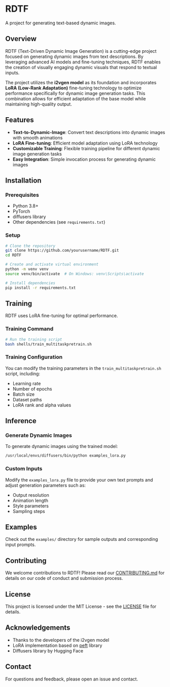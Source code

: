 # RDTF

A project for generating text-based dynamic images.

## Overview

RDTF (Text-Driven Dynamic Image Generation) is a cutting-edge project focused on generating dynamic images from text descriptions. By leveraging advanced AI models and fine-tuning techniques, RDTF enables the creation of visually engaging dynamic visuals that respond to textual inputs.

The project utilizes the **i2vgen model** as its foundation and incorporates **LoRA (Low-Rank Adaptation)** fine-tuning technology to optimize performance specifically for dynamic image generation tasks. This combination allows for efficient adaptation of the base model while maintaining high-quality output.

## Features

- **Text-to-Dynamic-Image**: Convert text descriptions into dynamic images with smooth animations
- **LoRA Fine-tuning**: Efficient model adaptation using LoRA technology
- **Customizable Training**: Flexible training pipeline for different dynamic image generation tasks
- **Easy Integration**: Simple invocation process for generating dynamic images

## Installation

### Prerequisites

- Python 3.8+
- PyTorch
- diffusers library
- Other dependencies (see `requirements.txt`)

### Setup

```bash
# Clone the repository
git clone https://github.com/yourusername/RDTF.git
cd RDTF

# Create and activate virtual environment
python -m venv venv
source venv/bin/activate  # On Windows: venv\Scripts\activate

# Install dependencies
pip install -r requirements.txt
```

## Training

RDTF uses LoRA fine-tuning for optimal performance.

### Training Command

```bash
# Run the training script
bash shells/train_multitaskpretrain.sh
```

### Training Configuration

You can modify the training parameters in the `train_multitaskpretrain.sh` script, including:
- Learning rate
- Number of epochs
- Batch size
- Dataset paths
- LoRA rank and alpha values

## Inference

### Generate Dynamic Images

To generate dynamic images using the trained model:

```bash
/usr/local/envs/diffusers/bin/python examples_lora.py
```

### Custom Inputs

Modify the `examples_lora.py` file to provide your own text prompts and adjust generation parameters such as:
- Output resolution
- Animation length
- Style parameters
- Sampling steps

## Examples

Check out the `examples/` directory for sample outputs and corresponding input prompts.

## Contributing

We welcome contributions to RDTF! Please read our [CONTRIBUTING.md](CONTRIBUTING.md) for details on our code of conduct and submission process.

## License

This project is licensed under the MIT License - see the [LICENSE](LICENSE) file for details.

## Acknowledgements

- Thanks to the developers of the i2vgen model
- LoRA implementation based on [peft](https://github.com/huggingface/peft) library
- Diffusers library by Hugging Face

## Contact

For questions and feedback, please open an issue and contact.

